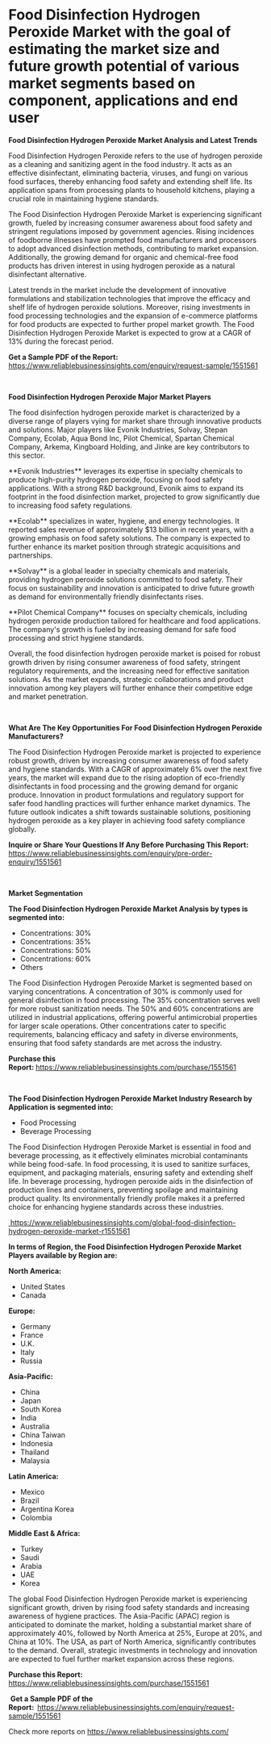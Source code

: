 <p><h1>Food Disinfection Hydrogen Peroxide Market with the goal of estimating the market size and future growth potential of various market segments based on component, applications and end user</h1></p><p><strong>Food Disinfection Hydrogen Peroxide Market Analysis and Latest Trends</strong></p>
<p><p>Food Disinfection Hydrogen Peroxide refers to the use of hydrogen peroxide as a cleaning and sanitizing agent in the food industry. It acts as an effective disinfectant, eliminating bacteria, viruses, and fungi on various food surfaces, thereby enhancing food safety and extending shelf life. Its application spans from processing plants to household kitchens, playing a crucial role in maintaining hygiene standards.</p><p>The Food Disinfection Hydrogen Peroxide Market is experiencing significant growth, fueled by increasing consumer awareness about food safety and stringent regulations imposed by government agencies. Rising incidences of foodborne illnesses have prompted food manufacturers and processors to adopt advanced disinfection methods, contributing to market expansion. Additionally, the growing demand for organic and chemical-free food products has driven interest in using hydrogen peroxide as a natural disinfectant alternative.</p><p>Latest trends in the market include the development of innovative formulations and stabilization technologies that improve the efficacy and shelf life of hydrogen peroxide solutions. Moreover, rising investments in food processing technologies and the expansion of e-commerce platforms for food products are expected to further propel market growth. The Food Disinfection Hydrogen Peroxide Market is expected to grow at a CAGR of 13% during the forecast period.</p></p>
<p><strong>Get a Sample PDF of the Report:&nbsp;</strong> <a href="https://www.reliablebusinessinsights.com/enquiry/request-sample/1551561?utm_campaign=2318&utm_medium=2&utm_source=Github&utm_content=ia&utm_term=02042025&utm_id=food-disinfection-hydrogen-peroxide">https://www.reliablebusinessinsights.com/enquiry/request-sample/1551561</a></p>
<p>&nbsp;</p>
<p><strong>Food Disinfection Hydrogen Peroxide Major Market Players</strong></p>
<p><p>The food disinfection hydrogen peroxide market is characterized by a diverse range of players vying for market share through innovative products and solutions. Major players like Evonik Industries, Solvay, Stepan Company, Ecolab, Aqua Bond Inc, Pilot Chemical, Spartan Chemical Company, Arkema, Kingboard Holding, and Jinke are key contributors to this sector.</p><p>**Evonik Industries** leverages its expertise in specialty chemicals to produce high-purity hydrogen peroxide, focusing on food safety applications. With a strong R&D background, Evonik aims to expand its footprint in the food disinfection market, projected to grow significantly due to increasing food safety regulations.</p><p>**Ecolab** specializes in water, hygiene, and energy technologies. It reported sales revenue of approximately $13 billion in recent years, with a growing emphasis on food safety solutions. The company is expected to further enhance its market position through strategic acquisitions and partnerships.</p><p>**Solvay** is a global leader in specialty chemicals and materials, providing hydrogen peroxide solutions committed to food safety. Their focus on sustainability and innovation is anticipated to drive future growth as demand for environmentally friendly disinfectants rises.</p><p>**Pilot Chemical Company** focuses on specialty chemicals, including hydrogen peroxide production tailored for healthcare and food applications. The company's growth is fueled by increasing demand for safe food processing and strict hygiene standards.</p><p>Overall, the food disinfection hydrogen peroxide market is poised for robust growth driven by rising consumer awareness of food safety, stringent regulatory requirements, and the increasing need for effective sanitation solutions. As the market expands, strategic collaborations and product innovation among key players will further enhance their competitive edge and market penetration.</p></p>
<p>&nbsp;</p>
<p><strong>What Are The Key Opportunities For Food Disinfection Hydrogen Peroxide Manufacturers?</strong></p>
<p><p>The Food Disinfection Hydrogen Peroxide market is projected to experience robust growth, driven by increasing consumer awareness of food safety and hygiene standards. With a CAGR of approximately 6% over the next five years, the market will expand due to the rising adoption of eco-friendly disinfectants in food processing and the growing demand for organic produce. Innovation in product formulations and regulatory support for safer food handling practices will further enhance market dynamics. The future outlook indicates a shift towards sustainable solutions, positioning hydrogen peroxide as a key player in achieving food safety compliance globally.</p></p>
<p><strong>Inquire or Share Your Questions If Any Before Purchasing This Report:</strong> <a href="https://www.reliablebusinessinsights.com/enquiry/pre-order-enquiry/1551561?utm_campaign=2318&utm_medium=2&utm_source=Github&utm_content=ia&utm_term=02042025&utm_id=food-disinfection-hydrogen-peroxide">https://www.reliablebusinessinsights.com/enquiry/pre-order-enquiry/1551561</a></p>
<p>&nbsp;</p>
<p><strong>Market Segmentation</strong></p>
<p><strong>The Food Disinfection Hydrogen Peroxide Market Analysis by types is segmented into:</strong></p>
<p><ul><li>Concentrations: 30%</li><li>Concentrations: 35%</li><li>Concentrations: 50%</li><li>Concentrations: 60%</li><li>Others</li></ul></p>
<p><p>The Food Disinfection Hydrogen Peroxide Market is segmented based on varying concentrations. A concentration of 30% is commonly used for general disinfection in food processing. The 35% concentration serves well for more robust sanitization needs. The 50% and 60% concentrations are utilized in industrial applications, offering powerful antimicrobial properties for larger scale operations. Other concentrations cater to specific requirements, balancing efficacy and safety in diverse environments, ensuring that food safety standards are met across the industry.</p></p>
<p><strong>Purchase this Report:&nbsp;</strong><a href="https://www.reliablebusinessinsights.com/purchase/1551561?utm_campaign=2318&utm_medium=2&utm_source=Github&utm_content=ia&utm_term=02042025&utm_id=food-disinfection-hydrogen-peroxide">https://www.reliablebusinessinsights.com/purchase/1551561</a></p>
<p>&nbsp;</p>
<p><strong>The Food Disinfection Hydrogen Peroxide Market Industry Research by Application is segmented into:</strong></p>
<p><ul><li>Food Processing</li><li>Beverage Processing</li></ul></p>
<p><p>The Food Disinfection Hydrogen Peroxide Market is essential in food and beverage processing, as it effectively eliminates microbial contaminants while being food-safe. In food processing, it is used to sanitize surfaces, equipment, and packaging materials, ensuring safety and extending shelf life. In beverage processing, hydrogen peroxide aids in the disinfection of production lines and containers, preventing spoilage and maintaining product quality. Its environmentally friendly profile makes it a preferred choice for enhancing hygiene standards across these industries.</p></p>
<p><a href="https://www.reliablebusinessinsights.com/global-food-disinfection-hydrogen-peroxide-market-r1551561?utm_campaign=2318&utm_medium=2&utm_source=Github&utm_content=ia&utm_term=02042025&utm_id=food-disinfection-hydrogen-peroxide">&nbsp;https://www.reliablebusinessinsights.com/global-food-disinfection-hydrogen-peroxide-market-r1551561</a></p>
<p><strong>In terms of Region, the Food Disinfection Hydrogen Peroxide Market Players available by Region are:</strong></p>
<p>
    <p> <strong> North America: </strong>
        <ul>
            <li>United States</li>
            <li>Canada</li>
        </ul>
        </p> 
    <p> <strong> Europe: </strong>
        <ul>
            <li>Germany</li>
            <li>France</li>
            <li>U.K.</li>
            <li>Italy</li>
            <li>Russia</li>
        </ul>
        </p> 
    <p> <strong> Asia-Pacific: </strong>
        <ul>
            <li>China</li>
            <li>Japan</li>
            <li>South Korea</li>
            <li>India</li>
            <li>Australia</li>
            <li>China Taiwan</li>
            <li>Indonesia</li>
            <li>Thailand</li>
            <li>Malaysia</li>
        </ul>
        </p> 
    <p> <strong> Latin America: </strong>
        <ul>
            <li>Mexico</li>
            <li>Brazil</li>
            <li>Argentina Korea</li>
            <li>Colombia</li>
        </ul>
        </p> 
    <p> <strong> Middle East & Africa: </strong>
        <ul>
            <li>Turkey</li>
            <li>Saudi</li>
            <li>Arabia</li>
            <li>UAE</li>
            <li>Korea</li>
        </ul>
    </p>
    </p>
<p><p>The global Food Disinfection Hydrogen Peroxide market is experiencing significant growth, driven by rising food safety standards and increasing awareness of hygiene practices. The Asia-Pacific (APAC) region is anticipated to dominate the market, holding a substantial market share of approximately 40%, followed by North America at 25%, Europe at 20%, and China at 10%. The USA, as part of North America, significantly contributes to the demand. Overall, strategic investments in technology and innovation are expected to fuel further market expansion across these regions.</p></p>
<p><strong>Purchase this Report: </strong><a href="https://www.reliablebusinessinsights.com/purchase/1551561?utm_campaign=2318&utm_medium=2&utm_source=Github&utm_content=ia&utm_term=02042025&utm_id=food-disinfection-hydrogen-peroxide">https://www.reliablebusinessinsights.com/purchase/1551561</a></p>
<p>&nbsp;<strong>Get a Sample PDF of the Report:&nbsp;&nbsp;</strong><a href="https://www.reliablebusinessinsights.com/enquiry/request-sample/1551561?utm_campaign=2318&utm_medium=2&utm_source=Github&utm_content=ia&utm_term=02042025&utm_id=food-disinfection-hydrogen-peroxide">https://www.reliablebusinessinsights.com/enquiry/request-sample/1551561</a></p>
<p><strong></strong></p>
<p>Check more reports on <a href="https://www.reliablebusinessinsights.com/?utm_campaign=2318&utm_medium=2&utm_source=Github&utm_content=ia&utm_term=02042025&utm_id=food-disinfection-hydrogen-peroxide">https://www.reliablebusinessinsights.com/</a></p>